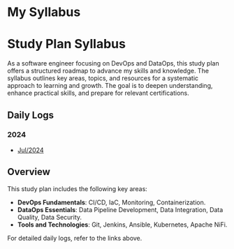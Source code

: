 # My Syllabus

# Study Plan Syllabus

As a software engineer focusing on DevOps and DataOps, this study plan offers a structured roadmap to advance my skills and knowledge. The syllabus outlines key areas, topics, and resources for a systematic approach to learning and growth. The goal is to deepen understanding, enhance practical skills, and prepare for relevant certifications.

## Daily Logs

### 2024

- [Jul/2024](logs/2024-07.md)

<!-- Add more links here for each day -->

## Overview

This study plan includes the following key areas:

- **DevOps Fundamentals**: CI/CD, IaC, Monitoring, Containerization.
- **DataOps Essentials**: Data Pipeline Development, Data Integration, Data Quality, Data Security.
- **Tools and Technologies**: Git, Jenkins, Ansible, Kubernetes, Apache NiFi.

For detailed daily logs, refer to the links above.
